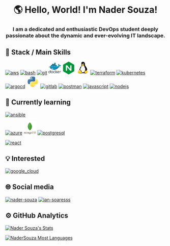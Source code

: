 <h1 align="center">🌎 Hello, World! I'm Nader Souza!</h1>
<h3 align="center">I am a dedicated and enthusiastic DevOps student deeply passionate about the dynamic and ever-evolving IT landscape.</h3>

<div>
<h2 align="left">🧮 Stack / Main Skills</h2>
<p align="left"> 
  <a title="AWS" href="https://aws.amazon.com" target="_blank" rel="noreferrer"><img src="https://www.vectorlogo.zone/logos/amazon_aws/amazon_aws-icon.svg" alt="aws" width="40" height="40"/></a>
  <a title="Bash" href="https://www.gnu.org/software/bash/" target="_blank" rel="noreferrer"><img src="https://www.vectorlogo.zone/logos/gnu_bash/gnu_bash-icon.svg" alt="bash" width="40" height="40"/></a>
  <a title="Git" href="https://git-scm.com/" target="_blank" rel="noreferrer"><img src="https://www.vectorlogo.zone/logos/git-scm/git-scm-icon.svg" alt="git" width="40" height="40"/></a>
  <a title="Docker" href="https://www.docker.com/" target="_blank" rel="noreferrer"><img src="https://raw.githubusercontent.com/devicons/devicon/master/icons/docker/docker-original-wordmark.svg" alt="docker" width="40" height="40"/></a>
  <a title="NGINX" href="https://www.nginx.com" target="_blank" rel="noreferrer"><img src="https://raw.githubusercontent.com/devicons/devicon/master/icons/nginx/nginx-original.svg" alt="nginx" width="40" height="40"/></a>
  <a title="Linux" href="https://www.linux.org/" target="_blank" rel="noreferrer"><img src="https://raw.githubusercontent.com/devicons/devicon/master/icons/linux/linux-original.svg" alt="linux" width="40" height="40"/></a>
  <a title="Terraform" href="https://www.terraform.io/" target="_blank" rel="noreferrer"><img src="https://www.vectorlogo.zone/logos/terraformio/terraformio-icon.svg" alt="terraform" width="40" height="40"/></a>
  <a title="Kubernetes" href="https://kubernetes.io/" target="_blank" rel="noreferrer"><img src="https://www.vectorlogo.zone/logos/kubernetes/kubernetes-icon.svg" alt="kubernetes" width="40" height="40"/></a>
  <a title="ArgoCD" href="https://argo-cd.readthedocs.io/" target="_blank" rel="noreferrer"><img src="https://www.vectorlogo.zone/logos/argoprojio/argoprojio-icon.svg" alt="argocd" width="40" height="40"/></a>
  <a title="Python" href="https://www.python.org" target="_blank" rel="noreferrer"><img src="https://raw.githubusercontent.com/devicons/devicon/master/icons/python/python-original.svg" alt="python" width="40" height="40"/></a>
  <a title="GitLab" href="https://about.gitlab.com/" target="_blank" rel="noreferrer"><img src="https://www.vectorlogo.zone/logos/gitlab/gitlab-icon.svg" alt="gitlab" width="40" height="40"/></a>
  <a title="Postman" href="https://postman.com" target="_blank" rel="noreferrer"><img src="https://www.vectorlogo.zone/logos/getpostman/getpostman-icon.svg" alt="postman" width="40" height="40"/></a>
  <a title="JavaScript" href="https://developer.mozilla.org/en-US/docs/Learn/JavaScript/First_steps/What_is_JavaScript" target="_blank" rel="noreferrer"><img src="https://www.vectorlogo.zone/logos/javascript/javascript-icon.svg" alt="javascript" width="40" height="40"/></a>
  <a title="Node.js" href="https://nodejs.org/" target="_blank" rel="noreferrer"><img src="https://www.vectorlogo.zone/logos/nodejs/nodejs-icon.svg" alt="nodejs" width="40" height="40"/></a>

</p>

</div>

<h2 align="left">📖 Currently learning</h2>
<p align="left">

<a title="Ansible" href="https://www.ansible.com/" target="_blank" rel="noreferrer"><img src="https://www.vectorlogo.zone/logos/ansible/ansible-icon.svg" alt="ansible" width="40" height="40"/></a>

<a title="Azure" href="https://azure.microsoft.com/en-in/" target="_blank" rel="noreferrer"><img src="https://www.vectorlogo.zone/logos/microsoft_azure/microsoft_azure-icon.svg" alt="azure" width="40" height="40"/></a>
<a title="MongoDB" href="https://www.mongodb.com/" target="_blank" rel="noreferrer"><img src="https://raw.githubusercontent.com/devicons/devicon/master/icons/mongodb/mongodb-original-wordmark.svg" alt="mongodb" width="40" height="40"/></a>
<a title="PostgreSQL" href="https://www.postgresql.org/" target="_blank" rel="noreferrer"><img src="https://www.vectorlogo.zone/logos/postgresql/postgresql-ar21.svg" alt="postgresql" width="40" height="40"/></a>

<a title="React" href="https://react.dev/" target="_blank" rel="noreferrer"><img src="https://www.vectorlogo.zone/logos/reactjs/reactjs-icon.svg" alt="react" width="40" height="40"/></a>

  <!-- <a title="Jenkins" href="https://www.jenkins.io/" target="_blank" rel="noreferrer"><img src="https://www.vectorlogo.zone/logos/jenkins/jenkins-icon.svg" alt="jenkins" width="40" height="40"/></a> -->

</p>

<h2 align="left">💡 Interested</h2>
<p align="left">
  <a title="Google Cloud" href="https://cloud.google.com/" target="_blank" rel="noreferrer"><img src="https://www.vectorlogo.zone/logos/google_cloud/google_cloud-icon.svg" alt="google_cloud" width="40" height="40"/></a>

</p>

<h2 align="left">🌐 Social media</h2>
<p align="left">

<a title="Gmail - naderhadadsouza@gmail.com" href="mailto:naderhadadsouza@gmail.com" target="_blank"><img align="center" src="https://www.vectorlogo.zone/logos/gmail/gmail-icon.svg" alt="nader-souza" height="30" width="40"/></a>
<a title="LinkedIn" href="https://linkedin.com/in/nader-souza/" target="_blank"><img align="center" src="https://raw.githubusercontent.com/rahuldkjain/github-profile-readme-generator/master/src/images/icons/Social/linked-in-alt.svg" alt="ian-soaresss" height="30" width="40"/></a>

</p>

## ⚙️ GitHub Analytics

[![Nader Souza's Stats](https://github-readme-stats.vercel.app/api?username=NaderSouza&theme=dark)](https://github.com/NaderSouza)

[![NaderSouza Most Languages](https://github-readme-stats.vercel.app/api/top-langs/?username=NaderSouza&hide=html&layout=compact&theme=dark)](https://github.com/NaderSouza)

</div>
